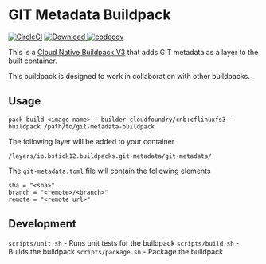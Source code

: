 # GIT Metadata Buildpack

[![CircleCI](https://img.shields.io/circleci/project/github/bstick12/git-metadata-buildpack.svg)](https://circleci.com/gh/bstick12/git-metadata-buildpack) 
[![Download](https://api.bintray.com/packages/bstick12/buildpacks/git-metadata-buildpack/images/download.svg?version=0.1.0) ](https://bintray.com/bstick12/buildpacks/git-metadata-buildpack/0.1.0/link)
[![codecov](https://codecov.io/gh/bstick12/git-metadata-buildpack/branch/master/graph/badge.svg)](https://codecov.io/gh/bstick12/git-metadata-buildpack)

This is a [Cloud Native Buildpack V3](https://buildpacks.io/) that adds GIT metadata as a layer to the built container.

This buildpack is designed to work in collaboration with other buildpacks.

## Usage

```
pack build <image-name> --builder cloudfoundry/cnb:cflinuxfs3 --buildpack /path/to/git-metadata-buildpack 
```

The following layer will be added to your container

```
/layers/io.bstick12.buildpacks.git-metadata/git-metadata/
```

The `git-metadata.toml` file will contain the following elements

```
sha = "<sha>"
branch = "<remote>/<branch>"
remote = "<remote url>"
```

## Development

`scripts/unit.sh` - Runs unit tests for the buildpack
`scripts/build.sh` - Builds the buildpack
`scripts/package.sh` - Package the buildpack
